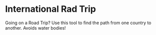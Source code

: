 # International Rad Trip

Going on a Road Trip? Use this tool to find the path from one country to another. Avoids water bodies!
